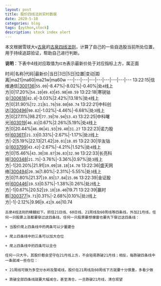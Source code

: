 ```yaml
---
layout: post
title: 股价四线法则实时数据
date: 2020-5-10
categories: blog
tags: [python,stock]
description: stock index alert
---
```



本文根据雪球大v[古泉](https://xueqiu.com/u/7148646888)的[古泉四线法则](https://xueqiu.com/7148646888/130498192)，计算了自己的一些自选股当前所处位置，用于持续追踪验证，帮助自己进行判断。

**说明**：下表中4线对应取值为`红色`表示最新价处于对应指标上方，属正面

时间|名称|代码|最新价|当日|3日|5日|位置|变动|距离|ma21|ma60|ma21w|ma60w
---|---|---|---|---|---|---|---|---
13:22:15|信维通信|[300136](https://xueqiu.com/S/SZ300136)|`55.09`|-8.47%|-8.02%|-0.40%|处`4`线上方|0|17.20%|`54.10`|`49.43`|`45.98`|`40.59`
13:22:18|寒锐钴业|[300618](https://xueqiu.com/S/SZ300618)|`82.8`|-3.03%|2.42%|13.18%|处`4`线上方|0|31.90%|`72.21`|`61.76`|`58.08`|`60.74`
13:22:21|中科创达|[300496](https://xueqiu.com/S/SZ300496)|`90.82`|-1.02%|-4.46%|-6.68%|处`3`线上方|0|27.11%|98.21|`77.39`|`70.94`|`53.43`
13:22:25|中科曙光|[603019](https://xueqiu.com/S/SH603019)|`46.81`|0.67%|2.26%|5.19%|处`4`线上方|0|20.44%|`46.06`|`41.93`|`39.40`|`31.27`
13:22:23|诺力股份|[603611](https://xueqiu.com/S/SH603611)|`21.33`|0.33%|-2.67%|-1.17%|处`2`线上方|-2|5.19%|22.13|21.42|`20.01`|`18.05`
13:22:30|华友钴业|[603799](https://xueqiu.com/S/SH603799)|`43.42`|-2.67%|-4.21%|1.52%|处`4`线上方|0|15.46%|`43.30`|`38.87`|`36.83`|`32.90`
13:22:33|长亮科技|[300348](https://xueqiu.com/S/SZ300348)|`21.75`|-3.76%|-3.36%|0.97%|处`3`线上方|-1|20.20%|21.91|`19.09`|`18.18`|`14.70`
13:22:36|盛天网络|[300494](https://xueqiu.com/S/SZ300494)|`20.36`|1.80%|-2.31%|-5.55%|处`3`线上方|0|11.80%|21.37|`19.85`|`17.84`|`15.06`
13:22:39|金证股份|[600446](https://xueqiu.com/S/SH600446)|`19.53`|0.57%|-1.38%|0.26%|处`2`线上方|-1|0.67%|20.52|`19.10`|`18.40`|19.71
13:22:39|赢时胜|[300377](https://xueqiu.com/S/SZ300377)|`9.71`|0.31%|-2.68%|0.10%|处`2`线上方|-1|-2.12%|9.96|`9.41`|`9.66`|10.74

```
古泉4线法则的精髓如下。抓住21日线、60日线、21周线及60周线等四条线，外加21月线，任何一只股票上涨都要穿过这四条线，任何一只股票要想爆雷也要先下穿过这四条线：

+ 当股价爬上四条线中的两条可以少量建仓

+ 爬上四条线中的三条可以加大仓位

+ 爬上四条线中的四条可以全仓

任何一只大牛，其股价都会坚守在21月线上方，不会轻易跌破21月线；相反，每跌破四条线中一条就减一些仓位：

+ 21周线可做为多空分水岭及警戒线，股价在21周线及60周线下方就要十分慎重，多看少做

+ 跌破全部四条线就要大幅减仓，甚至清仓，一旦跌破21月线，清仓观望
```